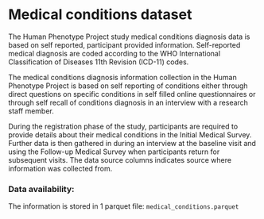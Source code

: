 # Medical conditions dataset  

The Human Phenotype Project study medical conditions diagnosis data is based on self reported, participant provided information. Self-reported medical diagnosis are coded according to the WHO International Classification of Diseases 11th Revision (ICD-11) codes.

The medical conditions diagnosis information collection in the Human Phenotype Project is based on self reporting of conditions either through direct questions on specific conditions in self filled online questionnaires or through self recall of conditions diagnosis in an interview with a research staff member.  

During the registration phase of the study, participants are required to provide details about their medical conditions in the Initial Medical Survey. Further data is then gathered in during an interview at the baseline visit and using the Follow-up Medical Survey when participants return for subsequent visits. The data source columns indicates source where information was collected from.

### Data availability:
The information is stored in 1 parquet file: `medical_conditions.parquet` 